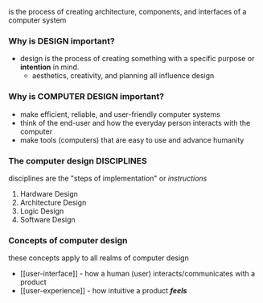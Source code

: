 is the process of creating architecture, components, and interfaces of a computer system

### Why is **DESIGN** important?
- design is the process of creating something with a specific purpose or **intention** in mind. 
	- aesthetics, creativity, and planning all influence design

### Why is **COMPUTER DESIGN** important? 
- make efficient, reliable, and user-friendly computer systems
- think of the end-user and how the everyday person interacts with the computer
- make tools (computers) that are easy to use and advance humanity

### The computer design **DISCIPLINES**
disciplines are the "steps of implementation" or *instructions*

1. Hardware Design
2. Architecture Design
3. Logic Design
4. Software Design

### Concepts of computer design
these concepts apply to all realms of computer design
- [[user-interface]] - how a human (user) interacts/communicates with a product
- [[user-experience]] - how intuitive a product ***feels***





